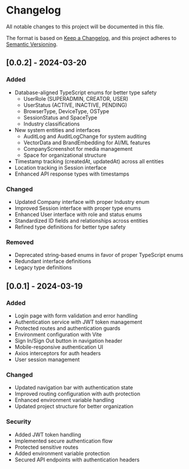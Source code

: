 # Changelog

All notable changes to this project will be documented in this file.

The format is based on [Keep a Changelog](https://keepachangelog.com/en/1.0.0/),
and this project adheres to [Semantic Versioning](https://semver.org/spec/v2.0.0.html).

## [0.0.2] - 2024-03-20

### Added
- Database-aligned TypeScript enums for better type safety
  - UserRole (SUPERADMIN, CREATOR, USER)
  - UserStatus (ACTIVE, INACTIVE, PENDING)
  - BrowserType, DeviceType, OSType
  - SessionStatus and SpaceType
  - Industry classifications
- New system entities and interfaces
  - AuditLog and AuditLogChange for system auditing
  - VectorData and BrandEmbedding for AI/ML features
  - CompanyScreenshot for media management
  - Space for organizational structure
- Timestamp tracking (createdAt, updatedAt) across all entities
- Location tracking in Session interface
- Enhanced API response types with timestamps

### Changed
- Updated Company interface with proper Industry enum
- Improved Session interface with proper type enums
- Enhanced User interface with role and status enums
- Standardized ID fields and relationships across entities
- Refined type definitions for better type safety

### Removed
- Deprecated string-based enums in favor of proper TypeScript enums
- Redundant interface definitions
- Legacy type definitions

## [0.0.1] - 2024-03-19

### Added
- Login page with form validation and error handling
- Authentication service with JWT token management
- Protected routes and authentication guards
- Environment configuration with Vite
- Sign In/Sign Out button in navigation header
- Mobile-responsive authentication UI
- Axios interceptors for auth headers
- User session management

### Changed
- Updated navigation bar with authentication state
- Improved routing configuration with auth protection
- Enhanced environment variable handling
- Updated project structure for better organization

### Security
- Added JWT token handling
- Implemented secure authentication flow
- Protected sensitive routes
- Added environment variable protection
- Secured API endpoints with authentication headers